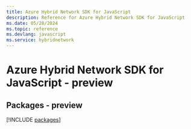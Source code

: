 ```yaml
---
title: Azure Hybrid Network SDK for JavaScript
description: Reference for Azure Hybrid Network SDK for JavaScript
ms.date: 05/28/2024
ms.topic: reference
ms.devlang: javascript
ms.service: hybridnetwork
---
```

# Azure Hybrid Network SDK for JavaScript - preview
## Packages - preview
[!INCLUDE [packages](hybrid-network-index.md)]